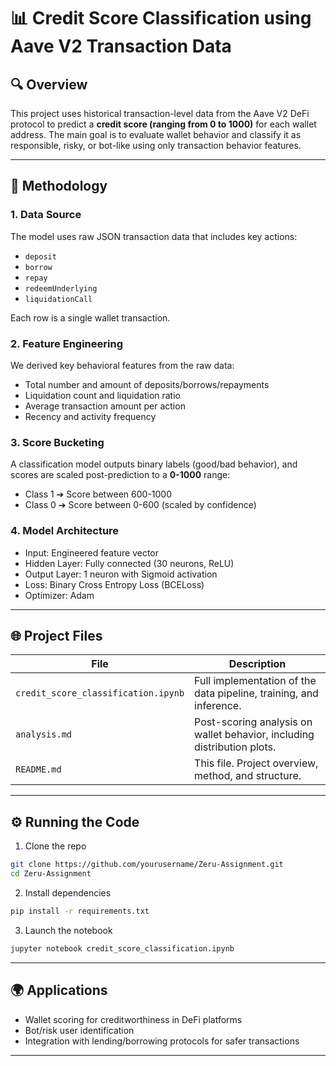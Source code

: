 # 📊 Credit Score Classification using Aave V2 Transaction Data

## 🔍 Overview

This project uses historical transaction-level data from the Aave V2 DeFi protocol to predict a **credit score (ranging from 0 to 1000)** for each wallet address. The main goal is to evaluate wallet behavior and classify it as responsible, risky, or bot-like using only transaction behavior features.

---

## 🔢 Methodology

### 1. **Data Source**

The model uses raw JSON transaction data that includes key actions:

* `deposit`
* `borrow`
* `repay`
* `redeemUnderlying`
* `liquidationCall`

Each row is a single wallet transaction.

### 2. **Feature Engineering**

We derived key behavioral features from the raw data:

* Total number and amount of deposits/borrows/repayments
* Liquidation count and liquidation ratio
* Average transaction amount per action
* Recency and activity frequency

### 3. **Score Bucketing**

A classification model outputs binary labels (good/bad behavior), and scores are scaled post-prediction to a **0-1000** range:

* Class 1 ➔ Score between 600-1000
* Class 0 ➔ Score between 0-600 (scaled by confidence)

### 4. **Model Architecture**

* Input: Engineered feature vector
* Hidden Layer: Fully connected (30 neurons, ReLU)
* Output Layer: 1 neuron with Sigmoid activation
* Loss: Binary Cross Entropy Loss (BCELoss)
* Optimizer: Adam

---

## 🌐 Project Files

| File                                | Description                                                             |
| ----------------------------------- | ----------------------------------------------------------------------- |
| `credit_score_classification.ipynb` | Full implementation of the data pipeline, training, and inference.      |
| `analysis.md`                       | Post-scoring analysis on wallet behavior, including distribution plots. |
| `README.md`                         | This file. Project overview, method, and structure.                     |

---

## ⚙️ Running the Code

1. Clone the repo

```bash
git clone https://github.com/yourusername/Zeru-Assignment.git
cd Zeru-Assignment
```

2. Install dependencies

```bash
pip install -r requirements.txt
```

3. Launch the notebook

```bash
jupyter notebook credit_score_classification.ipynb
```

---

## 🌍 Applications

* Wallet scoring for creditworthiness in DeFi platforms
* Bot/risk user identification
* Integration with lending/borrowing protocols for safer transactions

---


